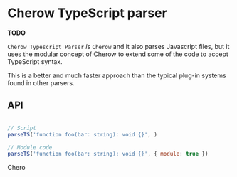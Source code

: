 # Cherow TypeScript parser

**TODO**

`Cherow Typescript Parser` *is* `Cherow` and it also parses Javascript files, but it uses the modular concept of Cherow
to extend some of the code to accept TypeScript syntax.

This is a better and much faster approach than the typical plug-in systems found in other parsers. 

## API

```js

// Script
parseTS('function foo(bar: string): void {}', )

// Module code
parseTS('function foo(bar: string): void {}', { module: true })
```

Chero
